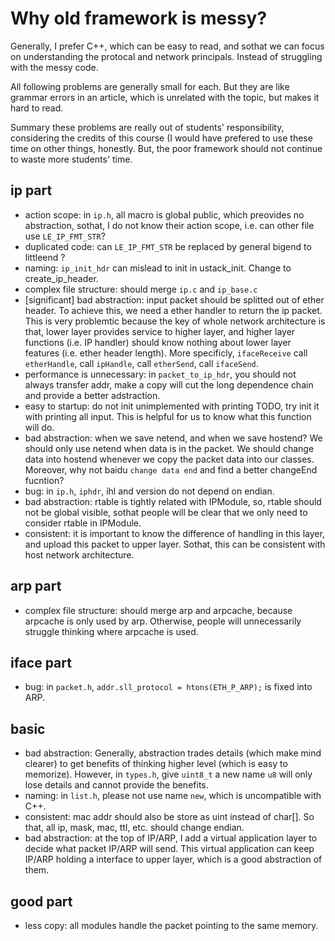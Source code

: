 # Why old framework is messy?
Generally, I prefer C++, which can be easy to read, and sothat we can focus on understanding the protocal and network principals. Instead of struggling with the messy code.

All following problems are generally small for each. But they are like grammar errors in an article, which is unrelated with the topic, but makes it hard to read.

Summary these problems are really out of students' responsibility, considering the credits of this course (I would have prefered to use these time on other things, honestly. But, the poor framework should not continue to waste more students' time.

## ip part
+ action scope: in `ip.h`, all macro is global public, which preovides no abstraction, sothat, I do not know their action scope, i.e. can other file use `LE_IP_FMT_STR`?
+ duplicated code: can `LE_IP_FMT_STR` be replaced by general bigend to littleend ?
+ naming: `ip_init_hdr` can mislead to init in ustack_init. Change to create_ip_header.
+ complex file structure: should merge `ip.c` and `ip_base.c`
+ [significant] bad abstraction: input packet should be splitted out of ether header. To achieve this, we need a ether handler to return the ip packet. This is very problemtic because the key of whole network architecture is that, lower layer provides service to higher layer, and higher layer functions (i.e. IP handler) should know nothing about lower layer features (i.e. ether header length). More specificly, `ifaceReceive` call `etherHandle`, call `ipHandle`, call `etherSend`, call `ifaceSend`.
+ performance is unnecessary: in `packet_to_ip_hdr`, you should not always transfer addr, make a copy will cut the long dependence chain and provide a better adstraction.
+ easy to startup: do not init unimplemented with printing TODO, try init it with printing all input. This is helpful for us to know what this function will do.
+ bad abstraction: when we save netend, and when we save hostend? We should only use netend when data is in the packet. We should change data into hostend whenever we copy the packet data into our classes. Moreover, why not baidu `change data end` and find a better changeEnd fucntion?
+ bug: in `ip.h`, `iphdr`, ihl and version do not depend on endian.
+ bad abstraction: rtable is tightly related with IPModule, so, rtable should not be global visible, sothat people will be clear that we only need to consider rtable in IPModule.
+ consistent: it is important to know the difference of handling in this layer, and upload this packet to upper layer. Sothat, this can be consistent with host network architecture.


## arp part
+ complex file structure: should merge arp and arpcache, because arpcache is only used by arp. Otherwise, people will unnecessarily struggle thinking where arpcache is used.

## iface part
+ bug: in `packet.h`, `addr.sll_protocol = htons(ETH_P_ARP);` is fixed into ARP.

## basic
+ bad abstraction: Generally, abstraction trades details (which make mind clearer) to get benefits of thinking higher level (which is easy to memorize). However, in `types.h`, give `uint8_t` a new name `u8` will only lose details and cannot provide the benefits.
+ naming: in `list.h`, please not use name `new`, which is uncompatible with C++.
+ consistent: mac addr should also be store as uint instead of char[]. So that, all ip, mask, mac, ttl, etc. should change endian. 
+ bad abstraction: at the top of IP/ARP, I add a virtual application layer to decide what packet IP/ARP will send. This virtual application can keep IP/ARP holding a interface to upper layer, which is a good abstraction of them.


## good part
+ less copy: all modules handle the packet pointing to the same memory.
